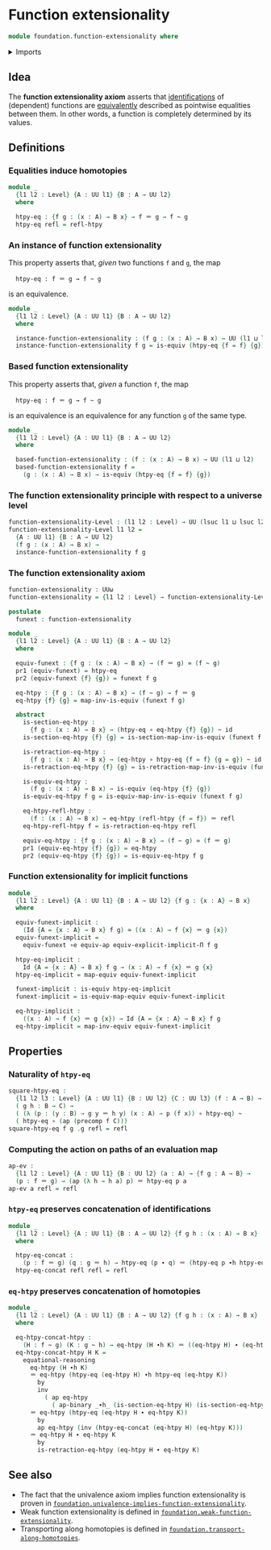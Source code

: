 # Function extensionality

```agda
module foundation.function-extensionality where
```

<details><summary>Imports</summary>

```agda
open import foundation.action-on-identifications-binary-functions
open import foundation.action-on-identifications-functions
open import foundation.dependent-pair-types
open import foundation.implicit-function-types
open import foundation.universe-levels

open import foundation-core.equivalences
open import foundation-core.function-types
open import foundation-core.homotopies
open import foundation-core.identity-types
open import foundation-core.precomposition
```

</details>

## Idea

The **function extensionality axiom** asserts that
[identifications](foundation-core.identity-types.md) of (dependent) functions
are [equivalently](foundation-core.equivalences.md) described as pointwise
equalities between them. In other words, a function is completely determined by
its values.

## Definitions

### Equalities induce homotopies

```agda
module _
  {l1 l2 : Level} {A : UU l1} {B : A → UU l2}
  where

  htpy-eq : {f g : (x : A) → B x} → f ＝ g → f ~ g
  htpy-eq refl = refl-htpy
```

### An instance of function extensionality

This property asserts that, _given_ two functions `f` and `g`, the map

```text
  htpy-eq : f ＝ g → f ~ g
```

is an equivalence.

```agda
module _
  {l1 l2 : Level} {A : UU l1} {B : A → UU l2}
  where

  instance-function-extensionality : (f g : (x : A) → B x) → UU (l1 ⊔ l2)
  instance-function-extensionality f g = is-equiv (htpy-eq {f = f} {g})
```

### Based function extensionality

This property asserts that, _given_ a function `f`, the map

```text
  htpy-eq : f ＝ g → f ~ g
```

is an equivalence is an equivalence for any function `g` of the same type.

```agda
module _
  {l1 l2 : Level} {A : UU l1} {B : A → UU l2}
  where

  based-function-extensionality : (f : (x : A) → B x) → UU (l1 ⊔ l2)
  based-function-extensionality f =
    (g : (x : A) → B x) → is-equiv (htpy-eq {f = f} {g})
```

### The function extensionality principle with respect to a universe level

```agda
function-extensionality-Level : (l1 l2 : Level) → UU (lsuc l1 ⊔ lsuc l2)
function-extensionality-Level l1 l2 =
  {A : UU l1} {B : A → UU l2}
  (f g : (x : A) → B x) →
  instance-function-extensionality f g
```

### The function extensionality axiom

```agda
function-extensionality : UUω
function-extensionality = {l1 l2 : Level} → function-extensionality-Level l1 l2

postulate
  funext : function-extensionality

module _
  {l1 l2 : Level} {A : UU l1} {B : A → UU l2}
  where

  equiv-funext : {f g : (x : A) → B x} → (f ＝ g) ≃ (f ~ g)
  pr1 (equiv-funext) = htpy-eq
  pr2 (equiv-funext {f} {g}) = funext f g

  eq-htpy : {f g : (x : A) → B x} → (f ~ g) → f ＝ g
  eq-htpy {f} {g} = map-inv-is-equiv (funext f g)

  abstract
    is-section-eq-htpy :
      {f g : (x : A) → B x} → (htpy-eq ∘ eq-htpy {f} {g}) ~ id
    is-section-eq-htpy {f} {g} = is-section-map-inv-is-equiv (funext f g)

    is-retraction-eq-htpy :
      {f g : (x : A) → B x} → (eq-htpy ∘ htpy-eq {f = f} {g = g}) ~ id
    is-retraction-eq-htpy {f} {g} = is-retraction-map-inv-is-equiv (funext f g)

    is-equiv-eq-htpy :
      (f g : (x : A) → B x) → is-equiv (eq-htpy {f} {g})
    is-equiv-eq-htpy f g = is-equiv-map-inv-is-equiv (funext f g)

    eq-htpy-refl-htpy :
      (f : (x : A) → B x) → eq-htpy (refl-htpy {f = f}) ＝ refl
    eq-htpy-refl-htpy f = is-retraction-eq-htpy refl

    equiv-eq-htpy : {f g : (x : A) → B x} → (f ~ g) ≃ (f ＝ g)
    pr1 (equiv-eq-htpy {f} {g}) = eq-htpy
    pr2 (equiv-eq-htpy {f} {g}) = is-equiv-eq-htpy f g
```

### Function extensionality for implicit functions

```agda
module _
  {l1 l2 : Level} {A : UU l1} {B : A → UU l2} {f g : {x : A} → B x}
  where

  equiv-funext-implicit :
    (Id {A = {x : A} → B x} f g) ≃ ((x : A) → f {x} ＝ g {x})
  equiv-funext-implicit =
    equiv-funext ∘e equiv-ap equiv-explicit-implicit-Π f g

  htpy-eq-implicit :
    Id {A = {x : A} → B x} f g → (x : A) → f {x} ＝ g {x}
  htpy-eq-implicit = map-equiv equiv-funext-implicit

  funext-implicit : is-equiv htpy-eq-implicit
  funext-implicit = is-equiv-map-equiv equiv-funext-implicit

  eq-htpy-implicit :
    ((x : A) → f {x} ＝ g {x}) → Id {A = {x : A} → B x} f g
  eq-htpy-implicit = map-inv-equiv equiv-funext-implicit
```

## Properties

### Naturality of `htpy-eq`

```agda
square-htpy-eq :
  {l1 l2 l3 : Level} {A : UU l1} {B : UU l2} {C : UU l3} (f : A → B) →
  ( g h : B → C) →
  ( (λ (p : (y : B) → g y ＝ h y) (x : A) → p (f x)) ∘ htpy-eq) ~
  ( htpy-eq ∘ (ap (precomp f C)))
square-htpy-eq f g .g refl = refl
```

### Computing the action on paths of an evaluation map

```agda
ap-ev :
  {l1 l2 : Level} {A : UU l1} {B : UU l2} (a : A) → {f g : A → B} →
  (p : f ＝ g) → (ap (λ h → h a) p) ＝ htpy-eq p a
ap-ev a refl = refl
```

### `htpy-eq` preserves concatenation of identifications

```agda
module _
  {l1 l2 : Level} {A : UU l1} {B : A → UU l2} {f g h : (x : A) → B x}
  where

  htpy-eq-concat :
    (p : f ＝ g) (q : g ＝ h) → htpy-eq (p ∙ q) ＝ (htpy-eq p ∙h htpy-eq q)
  htpy-eq-concat refl refl = refl
```

### `eq-htpy` preserves concatenation of homotopies

```agda
module _
  {l1 l2 : Level} {A : UU l1} {B : A → UU l2} {f g h : (x : A) → B x}
  where

  eq-htpy-concat-htpy :
    (H : f ~ g) (K : g ~ h) → eq-htpy (H ∙h K) ＝ ((eq-htpy H) ∙ (eq-htpy K))
  eq-htpy-concat-htpy H K =
    equational-reasoning
      eq-htpy (H ∙h K)
      ＝ eq-htpy (htpy-eq (eq-htpy H) ∙h htpy-eq (eq-htpy K))
        by
        inv
          ( ap eq-htpy
            ( ap-binary _∙h_ (is-section-eq-htpy H) (is-section-eq-htpy K)))
      ＝ eq-htpy (htpy-eq (eq-htpy H ∙ eq-htpy K))
        by
        ap eq-htpy (inv (htpy-eq-concat (eq-htpy H) (eq-htpy K)))
      ＝ eq-htpy H ∙ eq-htpy K
        by
        is-retraction-eq-htpy (eq-htpy H ∙ eq-htpy K)
```

## See also

- The fact that the univalence axiom implies function extensionality is proven
  in
  [`foundation.univalence-implies-function-extensionality`](foundation.univalence-implies-function-extensionality.md).
- Weak function extensionality is defined in
  [`foundation.weak-function-extensionality`](foundation.weak-function-extensionality.md).
- Transporting along homotopies is defined in
  [`foundation.transport-along-homotopies`](foundation.transport-along-homotopies.md).

